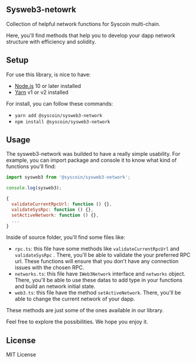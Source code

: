 ## Sysweb3-netowrk

Collection of helpful network functions for Syscoin multi-chain.

Here, you'll find methods that help you to develop your dapp network structure with efficiency and solidity.

## Setup

For use this library, is nice to have:

- [Node.js](https://nodejs.org) 10 or later installed
- [Yarn](https://yarnpkg.com) v1 or v2 installed

For install, you can follow these commands:

- `yarn add @syscoin/sysweb3-network`
- `npm install @syscoin/sysweb3-network`

## Usage

The sysweb3-network was builded to have a really simple usability. For example, you can import package and console it to know what kind of functions you'll find:

```js
import sysweb3 from '@syscoin/sysweb3-network';

console.log(sysweb3);

{
  validateCurrentRpcUrl: function () {},
  validateSysRpc: function () {},
  setActiveNetwork: function () {},
  ...
}
```

Inside of source folder, you'll find some files like:

- `rpc.ts`: this file have some methods like `validateCurrentRpcUrl` and `validateSysRpc` . There, you'll be able to validate the your preferred RPC url. These functions will ensure that you don't have any connection issues with the chosen RPC.
- `networks.ts`: this file have `IWeb3Network` interface and `networks` object. There, you'll be able to use these datas to add type in your functions and build an network initial state.
- `web3.ts`: this file have the method `setActiveNetwork`. There, you'll be able to change the current network of your dapp.

These methods are just some of the ones available in our library.

Feel free to explore the possibilities. We hope you enjoy it.

## License

MIT License

